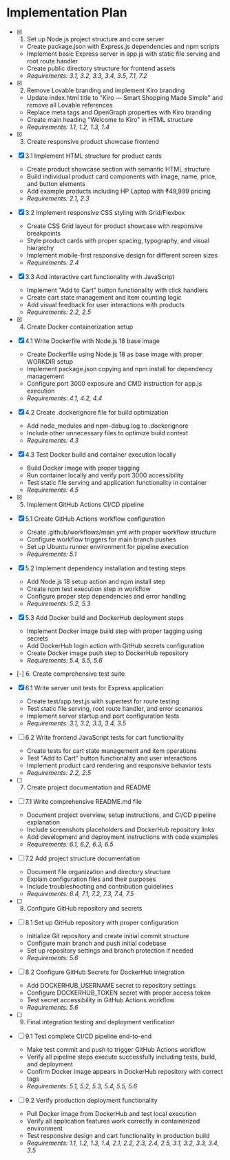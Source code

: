# Implementation Plan

- [x] 1. Set up Node.js project structure and core server
  - Create package.json with Express.js dependencies and npm scripts
  - Implement basic Express server in app.js with static file serving and root route handler
  - Create public directory structure for frontend assets
  - _Requirements: 3.1, 3.2, 3.3, 3.4, 3.5, 7.1, 7.2_

- [x] 2. Remove Lovable branding and implement Kiro branding
  - Update index.html title to "Kiro — Smart Shopping Made Simple" and remove all Lovable references
  - Replace meta tags and OpenGraph properties with Kiro branding
  - Create main heading "Welcome to Kiro" in HTML structure
  - _Requirements: 1.1, 1.2, 1.3, 1.4_

- [x] 3. Create responsive product showcase frontend
- [x] 3.1 Implement HTML structure for product cards
  - Create product showcase section with semantic HTML structure
  - Build individual product card components with image, name, price, and button elements
  - Add example products including HP Laptop with ₹49,999 pricing
  - _Requirements: 2.1, 2.3_

- [x] 3.2 Implement responsive CSS styling with Grid/Flexbox
  - Create CSS Grid layout for product showcase with responsive breakpoints
  - Style product cards with proper spacing, typography, and visual hierarchy
  - Implement mobile-first responsive design for different screen sizes
  - _Requirements: 2.4_

- [x] 3.3 Add interactive cart functionality with JavaScript
  - Implement "Add to Cart" button functionality with click handlers
  - Create cart state management and item counting logic
  - Add visual feedback for user interactions with products
  - _Requirements: 2.2, 2.5_

- [x] 4. Create Docker containerization setup
- [x] 4.1 Write Dockerfile with Node.js 18 base image
  - Create Dockerfile using Node.js 18 as base image with proper WORKDIR setup
  - Implement package.json copying and npm install for dependency management
  - Configure port 3000 exposure and CMD instruction for app.js execution
  - _Requirements: 4.1, 4.2, 4.4_

- [x] 4.2 Create .dockerignore file for build optimization
  - Add node_modules and npm-debug.log to .dockerignore
  - Include other unnecessary files to optimize build context
  - _Requirements: 4.3_

- [x] 4.3 Test Docker build and container execution locally
  - Build Docker image with proper tagging
  - Run container locally and verify port 3000 accessibility
  - Test static file serving and application functionality in container
  - _Requirements: 4.5_

- [x] 5. Implement GitHub Actions CI/CD pipeline
- [x] 5.1 Create GitHub Actions workflow configuration
  - Create .github/workflows/main.yml with proper workflow structure
  - Configure workflow triggers for main branch pushes
  - Set up Ubuntu runner environment for pipeline execution
  - _Requirements: 5.1_

- [x] 5.2 Implement dependency installation and testing steps
  - Add Node.js 18 setup action and npm install step
  - Create npm test execution step in workflow
  - Configure proper step dependencies and error handling
  - _Requirements: 5.2, 5.3_

- [x] 5.3 Add Docker build and DockerHub deployment steps
  - Implement Docker image build step with proper tagging using secrets
  - Add DockerHub login action with GitHub secrets configuration
  - Create Docker image push step to DockerHub repository
  - _Requirements: 5.4, 5.5, 5.6_

- [-] 6. Create comprehensive test suite
- [x] 6.1 Write server unit tests for Express application
  - Create test/app.test.js with supertest for route testing
  - Test static file serving, root route handler, and error scenarios
  - Implement server startup and port configuration tests
  - _Requirements: 3.1, 3.2, 3.3, 3.4, 3.5_

- [ ] 6.2 Write frontend JavaScript tests for cart functionality
  - Create tests for cart state management and item operations
  - Test "Add to Cart" button functionality and user interactions
  - Implement product card rendering and responsive behavior tests
  - _Requirements: 2.2, 2.5_

- [ ] 7. Create project documentation and README
- [ ] 7.1 Write comprehensive README.md file
  - Document project overview, setup instructions, and CI/CD pipeline explanation
  - Include screenshots placeholders and DockerHub repository links
  - Add development and deployment instructions with code examples
  - _Requirements: 6.1, 6.2, 6.3, 6.5_

- [ ] 7.2 Add project structure documentation
  - Document file organization and directory structure
  - Explain configuration files and their purposes
  - Include troubleshooting and contribution guidelines
  - _Requirements: 6.4, 7.1, 7.2, 7.3, 7.4, 7.5_

- [ ] 8. Configure GitHub repository and secrets
- [ ] 8.1 Set up GitHub repository with proper configuration
  - Initialize Git repository and create initial commit structure
  - Configure main branch and push initial codebase
  - Set up repository settings and branch protection if needed
  - _Requirements: 5.6_

- [ ] 8.2 Configure GitHub Secrets for DockerHub integration
  - Add DOCKERHUB_USERNAME secret to repository settings
  - Configure DOCKERHUB_TOKEN secret with proper access token
  - Test secret accessibility in GitHub Actions workflow
  - _Requirements: 5.6_

- [ ] 9. Final integration testing and deployment verification
- [ ] 9.1 Test complete CI/CD pipeline end-to-end
  - Make test commit and push to trigger GitHub Actions workflow
  - Verify all pipeline steps execute successfully including tests, build, and deployment
  - Confirm Docker image appears in DockerHub repository with correct tags
  - _Requirements: 5.1, 5.2, 5.3, 5.4, 5.5, 5.6_

- [ ] 9.2 Verify production deployment functionality
  - Pull Docker image from DockerHub and test local execution
  - Verify all application features work correctly in containerized environment
  - Test responsive design and cart functionality in production build
  - _Requirements: 1.1, 1.2, 1.3, 1.4, 2.1, 2.2, 2.3, 2.4, 2.5, 3.1, 3.2, 3.3, 3.4, 3.5_